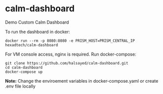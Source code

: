 # calm-dashboard
Demo Custom Calm Dashboard

To run the dashboard in docker:

```shell
docker run --rm -p 8080:8080 -e PRISM_HOST=PRISM_CENTRAL_IP hexadtech/calm-dashboard
```


For VM console access, nginx is required. Run docker-compose:
```shell
git clone https://github.com/halsayed/calm-dashboard.git
cd calm-dashboard
docker-compose up
```

**Note:** Change the enviroement variables in docker-compose.yaml or create .env file locally
